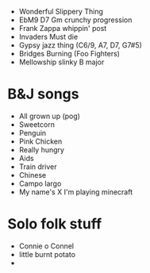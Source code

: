 - Wonderful Slippery Thing
- EbM9 D7 Gm crunchy progression
- Frank Zappa whippin' post
- Invaders Must die
- Gypsy jazz thing (C6/9, A7, D7, G7#5)
- Bridges Burning (Foo Fighters)
- Mellowship slinky B major

# B&J songs

- All grown up (pog)
- Sweetcorn
- Penguin
- Pink Chicken
- Really hungry
- Aids
- Train driver
- Chinese
- Campo largo
- My name's X I'm playing minecraft

# Solo folk stuff

- Connie o Connel
- little burnt potato
- 
